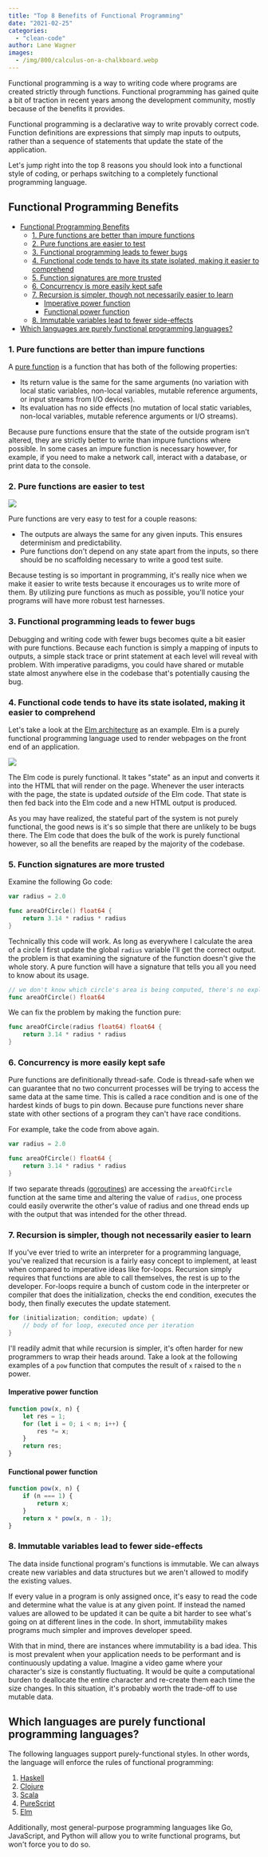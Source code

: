 ```yaml
---
title: "Top 8 Benefits of Functional Programming"
date: "2021-02-25"
categories: 
  - "clean-code"
author: Lane Wagner
images:
  - /img/800/calculus-on-a-chalkboard.webp
---
```


Functional programming is a way to writing code where programs are created strictly through functions. Functional programming has gained quite a bit of traction in recent years among the development community, mostly because of the benefits it provides.

Functional programming is a declarative way to write provably correct code. Function definitions are expressions that simply map inputs to outputs, rather than a sequence of statements that update the state of the application.

Let's jump right into the top 8 reasons you should look into a functional style of coding, or perhaps switching to a completely functional programming language.

## Functional Programming Benefits

- [Functional Programming Benefits](#functional-programming-benefits)
  - [1. Pure functions are better than impure functions](#1-pure-functions-are-better-than-impure-functions)
  - [2. Pure functions are easier to test](#2-pure-functions-are-easier-to-test)
  - [3. Functional programming leads to fewer bugs](#3-functional-programming-leads-to-fewer-bugs)
  - [4. Functional code tends to have its state isolated, making it easier to comprehend](#4-functional-code-tends-to-have-its-state-isolated-making-it-easier-to-comprehend)
  - [5. Function signatures are more trusted](#5-function-signatures-are-more-trusted)
  - [6. Concurrency is more easily kept safe](#6-concurrency-is-more-easily-kept-safe)
  - [7. Recursion is simpler, though not necessarily easier to learn](#7-recursion-is-simpler-though-not-necessarily-easier-to-learn)
    - [Imperative power function](#imperative-power-function)
    - [Functional power function](#functional-power-function)
  - [8. Immutable variables lead to fewer side-effects](#8-immutable-variables-lead-to-fewer-side-effects)
- [Which languages are purely functional programming languages?](#which-languages-are-purely-functional-programming-languages)

### 1. Pure functions are better than impure functions

A [pure function](/golang/pure-functions-in-golang/) is a function that has both of the following properties:

- Its return value is the same for the same arguments (no variation with local static variables, non-local variables, mutable reference arguments, or input streams from I/O devices).
- Its evaluation has no side effects (no mutation of local static variables, non-local variables, mutable reference arguments or I/O streams).

Because pure functions ensure that the state of the outside program isn't altered, they are strictly better to write than impure functions where possible. In some cases an impure function is necessary however, for example, if you need to make a network call, interact with a database, or print data to the console.

### 2. Pure functions are easier to test

![](/img/800/testing-in-bio-lab-300x204.jpeg)

Pure functions are very easy to test for a couple reasons:

- The outputs are always the same for any given inputs. This ensures determinism and predictability.
- Pure functions don't depend on any state apart from the inputs, so there should be no scaffolding necessary to write a good test suite.

Because testing is so important in programming, it's really nice when we make it easier to write tests because it encourages us to write more of them. By utilizing pure functions as much as possible, you'll notice your programs will have more robust test harnesses.

### 3. Functional programming leads to fewer bugs

Debugging and writing code with fewer bugs becomes quite a bit easier with pure functions. Because each function is simply a mapping of inputs to outputs, a simple stack trace or print statement at each level will reveal with problem. With imperative paradigms, you could have shared or mutable state almost anywhere else in the codebase that's potentially causing the bug.

### 4. Functional code tends to have its state isolated, making it easier to comprehend

Let's take a look at the [Elm architecture](https://guide.elm-lang.org/architecture/) as an example. Elm is a purely functional programming language used to render webpages on the front end of an application.

![](/img/800/elm-architecture-300x230.jpg)

The Elm code is purely functional. It takes "state" as an input and converts it into the HTML that will render on the page. Whenever the user interacts with the page, the state is updated _outside_ of the Elm code. That state is then fed back into the Elm code and a new HTML output is produced.

As you may have realized, the stateful part of the system is not purely functional, the good news is it's so simple that there are unlikely to be bugs there. The Elm code that does the bulk of the work is purely functional however, so all the benefits are reaped by the majority of the codebase.

### 5. Function signatures are more trusted

Examine the following Go code:

```go
var radius = 2.0

func areaOfCircle() float64 {
    return 3.14 * radius * radius
}
```

Technically this code will work. As long as everywhere I calculate the area of a circle I first update the global `radius` variable I'll get the correct output. the problem is that examining the signature of the function doesn't give the whole story. A pure function will have a signature that tells you all you need to know about its usage.

```go
// we don't know which circle's area is being computed, there's no explicit input
func areaOfCircle() float64
```

We can fix the problem by making the function pure:

```go
func areaOfCircle(radius float64) float64 {
    return 3.14 * radius * radius
}
```

### 6. Concurrency is more easily kept safe

Pure functions are definitionally thread-safe. Code is thread-safe when we can guarantee that no two concurrent processes will be trying to access the same data at the same time. This is called a race condition and is one of the hardest kinds of bugs to pin down. Because pure functions never share state with other sections of a program they can't have race conditions.

For example, take the code from above again.

```go
var radius = 2.0

func areaOfCircle() float64 {
    return 3.14 * radius * radius
}
```

If two separate threads ([goroutines](/rust/concurrency-in-rust-can-it-stack-up-against-gos-goroutines/?_ga=2.84789082.296037147.1649171050-1013439933.1641951325)) are accessing the `areaOfCircle` function at the same time and altering the value of `radius`, one process could easily overwrite the other's value of radius and one thread ends up with the output that was intended for the other thread.

### 7. Recursion is simpler, though not necessarily easier to learn

If you've ever tried to write an interpreter for a programming language, you've realized that recursion is a fairly easy concept to implement, at least when compared to imperative ideas like for-loops. Recursion simply requires that functions are able to call themselves, the rest is up to the developer. For-loops require a bunch of custom code in the interpreter or compiler that does the initialization, checks the end condition, executes the body, then finally executes the update statement.

```go
for (initialization; condition; update) {
    // body of for loop, executed once per iteration
}
```

I'll readily admit that while recursion is simpler, it's often harder for new programmers to wrap their heads around. Take a look at the following examples of a `pow` function that computes the result of `x` raised to the `n` power.

#### Imperative power function

```js
function pow(x, n) {
    let res = 1;
    for (let i = 0; i < n; i++) {
        res *= x;
    }
    return res;
}
```

#### Functional power function

```js
function pow(x, n) {
    if (n === 1) {
        return x;
    }
    return x * pow(x, n - 1);
}
```

### 8. Immutable variables lead to fewer side-effects

The data inside functional program's functions is immutable. We can always create new variables and data structures but we aren't allowed to modify the existing values.

If every value in a program is only assigned once, it's easy to read the code and determine what the value is at any given point. If instead the named values are allowed to be updated it can be quite a bit harder to see what's going on at different lines in the code. In short, immutability makes programs much simpler and improves developer speed.

With that in mind, there are instances where immutability is a bad idea. This is most prevalent when your application needs to be performant and is continuously updating a value. Imagine a video game where your character's size is constantly fluctuating. It would be quite a computational burden to deallocate the entire character and re-create them each time the size changes. In this situation, it's probably worth the trade-off to use mutable data.

## Which languages are purely functional programming languages?

The following languages support purely-functional styles. In other words, the language will enforce the rules of functional programming:

1. [Haskell](https://www.haskell.org/)
2. [Clojure](https://clojure.org/)
3. [Scala](https://www.scala-lang.org/)
4. [PureScript](https://www.purescript.org/)
5. [Elm](https://elm-lang.org/)

Additionally, most general-purpose programming languages like Go, JavaScript, and Python will allow you to write functional programs, but won't force you to do so.
